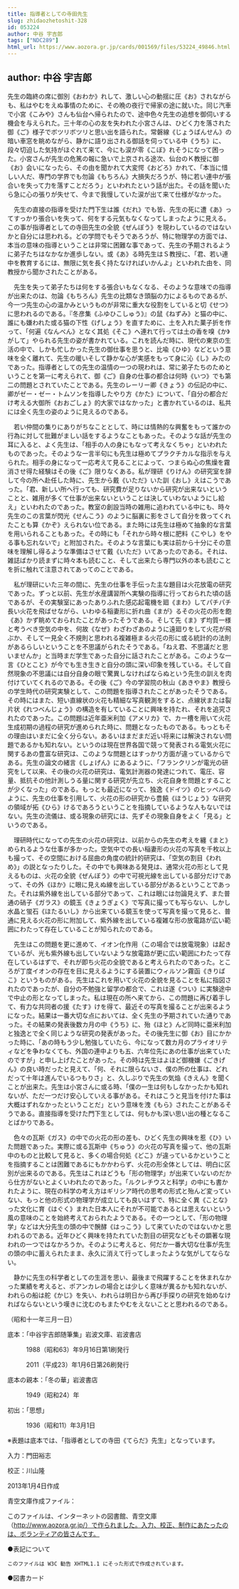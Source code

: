 ```yaml
---
title: 指導者としての寺田先生
slug: zhidaozhetoshit-328
id: 053224
author: 中谷 宇吉郎
tags: ["NDC289"]
html_url: https://www.aozora.gr.jp/cards/001569/files/53224_49846.html
---
```


## author: 中谷 宇吉郎

先生の臨終の席に御別《おわか》れして、激しい心の動揺に圧《お》されながらも、私はやむをえぬ事情のために、その晩の夜行で帰家の途に就いた。同じ汽車で小宮《こみや》さんも仙台へ帰られたので、途中色々先生の追想を御伺いする機会を与えられた。三十年の心の友を失われた小宮さんは、ひどく力を落された御《ご》様子でボツリボツリと思い出を語られた。常磐線《じょうばんせん》の暗い車窓を眺めながら、静かに語り出される御話を伺っている中《うち》に、段々切迫した気持がほぐれて来て、今にも涙が零《こぼ》れそうになって困った。小宮さんが先生の危篤の報に急いで上京される途次、仙台のＫ教授に御《お》会いになったら、その由を聞かれて大変愕《おどろ》かれて、「本当に惜しい人だ、専門の学界でも勿論《もちろん》大損失だろうが、特に若い連中が張合いを失って力を落すことだろう」といわれたという話が出た。その話を聞いたら急に心の張りが失せて、今まで我慢していた涙が出て来て仕様がなかった。

　先生の直接の指導を受けた門下生は誰《だれ》でも皆、先生の死に遭《あ》ってすっかり張合いを失って、何をする元気もなくなってしまったように見える。この事が指導者としての寺田先生の全貌《ぜんぼう》を現わしているのではないかと自分には思われる。どの学問でもそうであろうが、特に物理学の方面では、本当の意味の指導ということは非常に困難な事であって、先生の予期されるように弟子たちはなかなか進歩しない。或《あ》る時先生はＳ教授に、「君、若い連中を教育するには、無限に気を長く持たなければいかんよ」といわれた由を、同教授から聞かされたことがある。

　先生を失って弟子たちは何をする張合いもなくなる、そのような意味での指導が出来たのは、勿論《もちろん》先生の比類なき頭脳の力によるものであるが、今一つ先生の心の温かみというものが非常に重大な役割をしていると切《せつ》に思われるのである。『冬彦集《ふゆひこしゅう》』の鼠《ねずみ》と猫の中に、誰にも嫌われた或る猫の下性《げしょう》を直すために、土を入れた菓子折を作って、「何遍《なんべん》となく其処《そこ》へ連れて行っては土の香を嗅《か》がして」やられる先生の姿が書かれている。これを読んだ時に、現代の東京の生活の中で、しかも忙しかった先生の御仕事を思うと、比喩《ひゆ》などという意味を全く離れて、先生の暖いそして静かな心が実感をもって身に沁《し》みたのであった。指導者としての先生の温情の一つの現われは、常に弟子たちのためということを第一に考えられて、御《ご》自身の仕事の都合は何時《いつ》でも第二の問題とされていたことである。先生のレーリー卿《きょう》の伝記の中に、卿がゼー・ゼー・トムソンを指導したやり方《かた》について、「自分の都合だけ考える大御所《おおごしょ》的大家ではなかった」と書かれているのは、私共には全く先生の姿のように見えるのである。

　若い仲間の集りにありがちなこととして、時には情熱的な興奮をもって誰かの行為に対して批難がましい話をするようなこともあった。そのような話が先生の耳に入ると、よく先生は、「相手の人の身にもなって考えなくちゃ」といわれたものであった。そのような一言半句にも先生は極めてプラクチカルな指示を与えられた。相手の身になって一応考えて見ることによって、つまらぬ心の焦燥を霧消させ得た経験はその後《ご》限りなくある。私が理研《りけん》の研究室を辞して今の所へ赴任した時に、先生から戴《いただ》いた訓《おし》えはこうであった。「君、新しい所へ行っても、研究費が足りないから研究が出来ないということと、雑用が多くて仕事が出来ないということは決していわないようにし給え」といわれたのであった。教室の創設当時の雑用に追われている中にも、時々先生のこの言葉が閃光《せんこう》のように脳裏に影をさして自分を救ってくれたことも算《かぞ》えられない位である。また時には先生は極めて抽象的な言葉を用いられることもあった。その時にも「それから時々根に肥料《こやし》をやる事も忘れないで」と附加された。そのような言葉にも実は前から十分にその意味を理解し得るような準備はさせて戴《いただ》いてあったのである。それは、雑誌ばかり読まずに時々本も読むこと、そして出来たら専門以外の本も読むことを折に触れて注意されてあってのことである。

　私が理研にいた三年の間に、先生の仕事を手伝った主な題目は火花放電の研究であった。ずっと以前、先生が水産講習所へ実験の指導に行っておられた頃の話であるが、その実験室にあったありふれた感応起電機を廻《まわ》してパチパチ長い火花を飛ばせながら、いわゆる稲妻形に折れ曲《まが》るその火花の形を飽《あ》かず眺めておられたことがあったそうである。そして先《ま》ず均質一様と考うべき空気の中を、何故《なぜ》わざわざあのように遠廻りをして火花が飛ぶか、そして一見全く不規則と思われる複雑極まる火花の形に或る統計的の法則があるらしいということを不思議がられたそうである。「ねえ君、不思議だと思いませんか」と当時まだ学生であった自分に話されたことがある。このような一言《ひとこと》が今でも生き生きと自分の頭に深い印象を残している。そして自然現象の不思議には自分自身の眼で驚異しなければならぬという先生の訓えを肉付けていてくれるのである。その後《ご》今の学習院の秋山《あきやま》教授らの学生時代の研究実験として、この問題を指導されたことがあったそうである。その時にはまた、短い直線状の火花も精細な写真観測をすると、点線状または裂片状《れつべんじょう》の構造を有していることに興味を持たれ、それを追究されたのであった。この問題は近年亜米利加《アメリカ》で、カー槽を用いて火花生成初期の過程の研究が進められた時に、問題となったものである。もっともその理由はいまだに全く分らない。あるいはまだまだ近い将来には解決されない問題であるかも知れない。というのは現在世界各国で競って発表される電気火花に関するあの豊富な研究は、このような問題とはすっかり方面が違っているからである。先生の論文の緒言《しょげん》にあるように、「フランクリンが電光の研究をして以来、その後の火花の研究は、電気計測器の発達につれて、電圧、容量、抵抗その他計測しうる量に関する研究が先立ち、火花自身を問題とすることが少くなった」のである。もっとも最近になって、独逸《ドイツ》のヒッペルのように、先生の仕事を引用して、火花の形の研究から豊饒《ほうじょう》な研究の領域が拓《ひら》けるであろうということを指摘しているような人もないではない。先生の流儀は、或る現象の研究には、先ずその現象自身をよく「見る」というのである。

　理研時代になっての先生の火花の研究は、以前からの先生の考えを纏《まと》められるような仕事が多かった。空気中での長い稲妻形の火花の写真を千枚以上も撮って、その空間における屈曲の角度の統計的研究は、「空気の割目《われめ》」の説となったりした。その中でも興味ある発見は、通常火花の形として見えるものは、火花の全貌《ぜんぼう》の中で可視光線を出している部分だけであって、その外《ほか》に眼に見えぬ線を出している部分があるということであった。それは紫外線を出している部分であって、これは眼には勿論見えず、また普通の硝子《ガラス》の鏡玉《きょうぎょく》で写真に撮っても写らない、しかし水晶と蛍石《ほたるいし》から出来ている鏡玉を使って写真を撮って見ると、普通に見える火花の形に附加して、紫外線を出している複雑な形の放電路が広い範囲にわたって存在していることが知られたのである。

　先生はこの問題を更に進めて、イオン化作用（この場合では放電現象）は起きているが、光も紫外線も出していないような放電路が更に広い範囲にわたって存在しているはずで、それが即ち火花の全貌であると考えられたのであった。ところが丁度イオンの存在を目に見えるようにする装置にウィルソン霧函《きりばこ》というものがある。先生はこれを用いて火花の全貌を見ることを私に指図されたのであったが、自分の不勉強と留学の都合で、これは遂《つい》に実験途中で中止の形となってしまった。私は現在の所へ来てから、この問題に再び着手して、有力な共同者の援《たす》けを得て、最近その写真を撮ることが出来るようになった。結果は一番大切な点においては、全く先生の予期されていた通りであった。その結果の発表後数カ月の中《うち》に、殆《ほと》んど同時に亜米利加と独逸とで全く同じような研究の発表があった。その後先生に御《お》目にかかった時に、「あの時もう少し勉強していたら、今になって数カ月のプライオリティなどを争わなくても、外国の連中よりも五、六年位先にあの仕事が出来ていたのですが」と申し上げたことがあった。その時は先生はよほど御機嫌《ごきげん》の良い時だったと見えて、「何、それに限らないさ、僕の所の仕事は、どれだって十年は進んでいるつもりさ」と、久しぶりで先生の気焔《きえん》を聞くことが出来た。先生は小宮さんに或る時、「僕の一生は何もしなかったかも知れないが、ただ一つだけ安心していえる事がある。それはこうと見当を付けた事は大概はずれなかったということだ」という意味を洩《もら》されたことがあるそうである。直接指導を受けた門下生としては、何もかも深い思い出の種となることばかりである。

　色々の瓦斯《ガス》の中での火花の形の差も、ひどく先生の興味を惹《ひ》いた問題であった。実際に或る瓦斯中《ちゅう》の火花の写真を撮って、他の瓦斯中のものと比較して見ると、多くの場合何処《どこ》が違っているかということを指摘することは困難であるにもかかわらず、火花の形全体としては、明白に区別が出来るのである。先生はこれはどうも「形の物理学」が出来ていないのだから仕方がないとよくいわれたのであった。「ルクレチウスと科学」の中にも書かれたように、現在の科学の考え方はギリシア時代の思考の形式と殆んど変っていない、もっと他の形式の物理学が成立しても良いはずで、特に全く異《ことな》った文化に育《はぐく》まれた日本人にそれが不可能であるとは思えないという風の意味のことを始終考えておられたようである。その一つとして、「形の物理学」などは大分先生の頭の中で醗酵《はっこう》して来ていたのではないかと思われるのである。近年ひどく興味を持たれていた割目の研究などもその顕著な現われの一つではなかろうか。そのように考えると、何だか一番大切な仕事が先生の頭の中に蓄えられたまま、永久に消えて行ってしまったような気がしてならない。

　静かに先生の科学者としての生涯を思い、最後まで飛躍することを休まれなかった業績を考えると、ポアンカレの場合とは少しく意味が異るかも知れないが、われらの船は舵《かじ》を失い、われらは明日から再び手探りの研究を始めなければならないという嘆きに沈むのもまたやむをえないことと思われるのである。

（昭和十一年三月一日）













底本：「中谷宇吉郎随筆集」岩波文庫、岩波書店

　　　1988（昭和63）年9月16日第1刷発行

　　　2011（平成23）年1月6日第26刷発行

底本の親本：「冬の華」岩波書店

　　　1949（昭和24）年

初出：「思想」

　　　1936（昭和11）年3月1日

※表題は底本では、「指導者としての寺田《てらだ》先生」となっています。

入力：門田裕志

校正：川山隆

2013年1月4日作成

青空文庫作成ファイル：

このファイルは、インターネットの図書館、青空文庫（http://www.aozora.gr.jp/）で作られました。入力、校正、制作にあたったのは、ボランティアの皆さんです。











●表記について


	このファイルは W3C 勧告 XHTML1.1 にそった形式で作成されています。







●図書カード